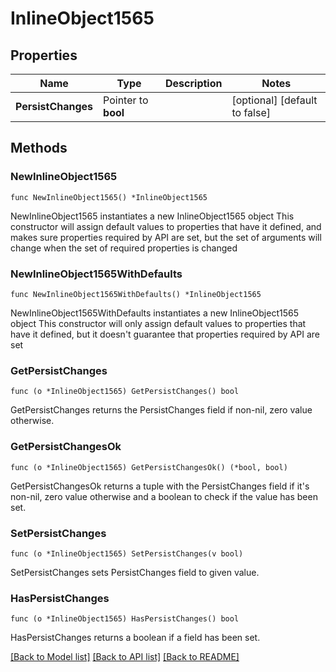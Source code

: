 # InlineObject1565

## Properties

Name | Type | Description | Notes
------------ | ------------- | ------------- | -------------
**PersistChanges** | Pointer to **bool** |  | [optional] [default to false]

## Methods

### NewInlineObject1565

`func NewInlineObject1565() *InlineObject1565`

NewInlineObject1565 instantiates a new InlineObject1565 object
This constructor will assign default values to properties that have it defined,
and makes sure properties required by API are set, but the set of arguments
will change when the set of required properties is changed

### NewInlineObject1565WithDefaults

`func NewInlineObject1565WithDefaults() *InlineObject1565`

NewInlineObject1565WithDefaults instantiates a new InlineObject1565 object
This constructor will only assign default values to properties that have it defined,
but it doesn't guarantee that properties required by API are set

### GetPersistChanges

`func (o *InlineObject1565) GetPersistChanges() bool`

GetPersistChanges returns the PersistChanges field if non-nil, zero value otherwise.

### GetPersistChangesOk

`func (o *InlineObject1565) GetPersistChangesOk() (*bool, bool)`

GetPersistChangesOk returns a tuple with the PersistChanges field if it's non-nil, zero value otherwise
and a boolean to check if the value has been set.

### SetPersistChanges

`func (o *InlineObject1565) SetPersistChanges(v bool)`

SetPersistChanges sets PersistChanges field to given value.

### HasPersistChanges

`func (o *InlineObject1565) HasPersistChanges() bool`

HasPersistChanges returns a boolean if a field has been set.


[[Back to Model list]](../README.md#documentation-for-models) [[Back to API list]](../README.md#documentation-for-api-endpoints) [[Back to README]](../README.md)



